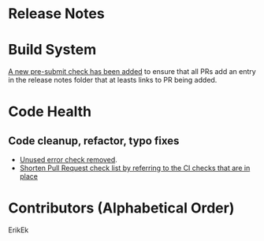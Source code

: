 # Release Notes

# Build System

[A new pre-submit check has been
added](https://github.com/lightningnetwork/lnd/pull/5520) to ensure that all
PRs add an entry in the release notes folder that at leasts links to PR being
added.

# Code Health

## Code cleanup, refactor, typo fixes

* [Unused error check 
  removed](https://github.com/lightningnetwork/lnd/pull/5537).
* [Shorten Pull Request check list by referring to the CI checks that are 
  in place](https://github.com/lightningnetwork/lnd/pull/5545)

# Contributors (Alphabetical Order)
ErikEk